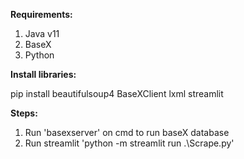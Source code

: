 **Requirements:**

1. Java v11
2. BaseX
3. Python

**Install libraries:**

pip install beautifulsoup4 BaseXClient lxml streamlit

**Steps:**

1. Run 'basexserver' on cmd to run baseX database
2. Run streamlit 'python -m streamlit run .\Scrape.py'
